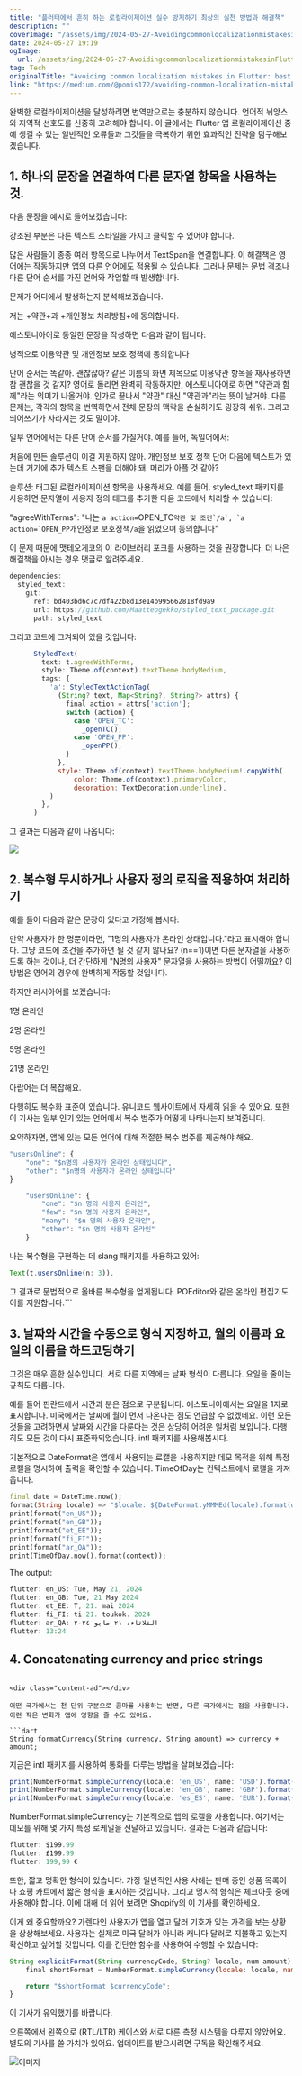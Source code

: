 ```yaml
---
title: "플러터에서 흔히 하는 로컬라이제이션 실수 방지하기 최상의 실천 방법과 해결책"
description: ""
coverImage: "/assets/img/2024-05-27-AvoidingcommonlocalizationmistakesinFlutterbestpracticesandsolutions_0.png"
date: 2024-05-27 19:19
ogImage: 
  url: /assets/img/2024-05-27-AvoidingcommonlocalizationmistakesinFlutterbestpracticesandsolutions_0.png
tag: Tech
originalTitle: "Avoiding common localization mistakes in Flutter: best practices and solutions"
link: "https://medium.com/@pomis172/avoiding-common-localization-mistakes-in-flutter-best-practices-and-solutions-eeba39fa91ac"
---
```



완벽한 로컬라이제이션을 달성하려면 번역만으로는 충분하지 않습니다. 언어적 뉘앙스와 지역적 선호도를 신중히 고려해야 합니다. 이 글에서는 Flutter 앱 로컬라이제이션 중에 생길 수 있는 일반적인 오류들과 그것들을 극복하기 위한 효과적인 전략을 탐구해보겠습니다.

## 1. 하나의 문장을 연결하여 다른 문자열 항목을 사용하는 것.

다음 문장을 예시로 들어보겠습니다:

강조된 부분은 다른 텍스트 스타일을 가지고 클릭할 수 있어야 합니다.

<div class="content-ad"></div>

많은 사람들이 종종 여러 항목으로 나누어서 TextSpan을 연결합니다. 이 해결책은 영어에는 작동하지만 앱의 다른 언어에도 적용될 수 있습니다. 그러나 문제는 문법 격조나 다른 단어 순서를 가진 언어와 작업할 때 발생합니다.

문제가 어디에서 발생하는지 분석해보겠습니다.

저는 +약관+과 +개인정보 처리방침+에 동의합니다.

에스토니아어로 동일한 문장을 작성하면 다음과 같이 됩니다:

<div class="content-ad"></div>

병적으로 이용약관 및 개인정보 보호 정책에 동의합니다

단어 순서는 똑같아. 괜찮잖아? 같은 이름의 화면 제목으로 이용약관 항목을 재사용하면 참 괜찮을 것 같지? 영어로 돌리면 완벽히 작동하지만, 에스토니아어로 하면 "약관과 함께"라는 의미가 나올거야. 인가로 끝나서 "약관" 대신 "약관과"라는 뜻이 날거야. 다른 문제는, 각각의 항목을 번역하면서 전체 문장의 맥락을 손실하기도 굉장히 쉬워. 그리고 띄어쓰기가 사라지는 것도 말이야.

일부 언어에서는 다른 단어 순서를 가질거야. 예를 들어, 독일어에서:

처음에 만든 솔루션이 이걸 지원하지 않아. 개인정보 보호 정책 단어 다음에 텍스트가 있는데 거기에 추가 텍스트 스팬을 더해야 돼. 머리가 아플 것 같아?

<div class="content-ad"></div>

솔루션: 태그된 로컬라이제이션 항목을 사용하세요. 예를 들어, styled_text 패키지를 사용하면 문자열에 사용자 정의 태그를 추가한 다음 코드에서 처리할 수 있습니다:

"agreeWithTerms": "나는 `a action=`OPEN_TC``약관 및 조건`/a`, `a action=`OPEN_PP``개인정보 보호정책`/a`을 읽었으며 동의합니다"

이 문제 때문에 맷테오게코의 이 라이브러리 포크를 사용하는 것을 권장합니다. 더 나은 해결책을 아시는 경우 댓글로 알려주세요.

```js
dependencies:  
  styled_text:
    git:
      ref: bd403bd6c7c7df422b8d13e14b995662818fd9a9
      url: https://github.com/Maatteogekko/styled_text_package.git
      path: styled_text
```

<div class="content-ad"></div>

그리고 코드에 그겨되어 있을 것입니다:

```js
      StyledText(
        text: t.agreeWithTerms,
        style: Theme.of(context).textTheme.bodyMedium,
        tags: {
          'a': StyledTextActionTag(
            (String? text, Map<String?, String?> attrs) {
              final action = attrs['action'];
              switch (action) {
                case 'OPEN_TC':
                  _openTC();
                case 'OPEN_PP':
                  _openPP();
              }
            },
            style: Theme.of(context).textTheme.bodyMedium!.copyWith(
                color: Theme.of(context).primaryColor,
                decoration: TextDecoration.underline),
          )
        },
      )
```

그 결과는 다음과 같이 나옵니다:

<img src="/assets/img/2024-05-27-AvoidingcommonlocalizationmistakesinFlutterbestpracticesandsolutions_0.png" />

<div class="content-ad"></div>

## 2. 복수형 무시하거나 사용자 정의 로직을 적용하여 처리하기

예를 들어 다음과 같은 문장이 있다고 가정해 봅시다:

만약 사용자가 한 명뿐이라면, "1명의 사용자가 온라인 상태입니다."라고 표시해야 합니다. 그냥 코드에 조건을 추가하면 될 것 같지 않나요? (n==1)이면 다른 문자열을 사용하도록 하는 것이나, 더 간단하게 "N명의 사용자" 문자열을 사용하는 방법이 어떨까요? 이 방법은 영어의 경우에 완벽하게 작동할 것입니다.

하지만 러시아어를 보겠습니다:

<div class="content-ad"></div>

1명 온라인

2명 온라인

5명 온라인

21명 온라인

<div class="content-ad"></div>

아랍어는 더 복잡해요.

다행히도 복수화 표준이 있습니다. 유니코드 웹사이트에서 자세히 읽을 수 있어요. 또한 이 기사는 일부 인기 있는 언어에서 복수 범주가 어떻게 나타나는지 보여줍니다.

요약하자면, 앱에 있는 모든 언어에 대해 적절한 복수 범주를 제공해야 해요.

```js
"usersOnline": {
    "one": "$n명의 사용자가 온라인 상태입니다",
    "other": "$n명의 사용자가 온라인 상태입니다"
}
```

<div class="content-ad"></div>

```js
    "usersOnline": {
        "one": "$n 명의 사용자 온라인",
        "few": "$n 명의 사용자 온라인",
        "many": "$n 명의 사용자 온라인",
        "other": "$n 명의 사용자 온라인"
    }
```

나는 복수형을 구현하는 데 slang 패키지를 사용하고 있어:

```js
Text(t.usersOnline(n: 3)),
```

그 결과로 문법적으로 올바른 복수형을 얻게됩니다. POEditor와 같은 온라인 편집기도 이를 지원합니다.```

<div class="content-ad"></div>

## 3. 날짜와 시간을 수동으로 형식 지정하고, 월의 이름과 요일의 이름을 하드코딩하기

그것은 매우 흔한 실수입니다. 서로 다른 지역에는 날짜 형식이 다릅니다. 요일을 줄이는 규칙도 다릅니다.

예를 들어 핀란드에서 시간과 분은 점으로 구분됩니다. 에스토니아에서는 요일을 1자로 표시합니다. 미국에서는 날짜에 월이 먼저 나온다는 점도 언급할 수 없겠네요. 이런 모든 것들을 고려하면서 날짜와 시간을 다룬다는 것은 상당히 어려운 일처럼 보입니다. 다행히도 모든 것이 다시 표준화되었습니다. intl 패키지를 사용해봅시다.

기본적으로 DateFormat은 앱에서 사용되는 로캘을 사용하지만 데모 목적을 위해 특정 로캘을 명시하여 출력을 확인할 수 있습니다. TimeOfDay는 컨텍스트에서 로캘을 가져옵니다.

<div class="content-ad"></div>

```dart
final date = DateTime.now();
format(String locale) => "$locale: ${DateFormat.yMMMEd(locale).format(date)}";
print(format("en_US"));
print(format("en_GB"));
print(format("et_EE"));
print(format("fi_FI"));
print(format("ar_QA"));
print(TimeOfDay.now().format(context));
```

The output:

```dart
flutter: en_US: Tue, May 21, 2024
flutter: en_GB: Tue, 21 May 2024
flutter: et_EE: T, 21. mai 2024
flutter: fi_FI: ti 21. toukok. 2024
flutter: ar_QA: الثلاثاء، ٢١ مايو ٢٠٢٤
flutter: 13:24
```

## 4. Concatenating currency and price strings
```

<div class="content-ad"></div>

어떤 국가에서는 천 단위 구분으로 콤마를 사용하는 반면, 다른 국가에서는 점을 사용합니다. 이런 작은 변화가 앱에 영향을 줄 수도 있어요.

```dart
String formatCurrency(String currency, String amount) => currency + amount;
```

<div class="content-ad"></div>

지금은 intl 패키지를 사용하여 통화를 다루는 방법을 살펴보겠습니다:

```js
print(NumberFormat.simpleCurrency(locale: 'en_US', name: 'USD').format(199.99));
print(NumberFormat.simpleCurrency(locale: 'en_GB', name: 'GBP').format(199.99));
print(NumberFormat.simpleCurrency(locale: 'es_ES', name: 'EUR').format(199.99));
```

NumberFormat.simpleCurrency는 기본적으로 앱의 로캘을 사용합니다. 여기서는 데모를 위해 몇 가지 특정 로케일을 전달하고 있습니다. 결과는 다음과 같습니다:

```js
flutter: $199.99
flutter: £199.99
flutter: 199,99 €
```

<div class="content-ad"></div>

또한, 짧고 명확한 형식이 있습니다. 가장 일반적인 사용 사례는 판매 중인 상품 목록이나 쇼핑 카트에서 짧은 형식을 표시하는 것입니다. 그리고 명시적 형식은 체크아웃 중에 사용해야 합니다. 이에 대해 더 읽어 보려면 Shopify의 이 기사를 확인하세요.

이게 왜 중요할까요? 가렌다인 사용자가 앱을 열고 달러 기호가 있는 가격을 보는 상황을 상상해보세요. 사용자는 실제로 미국 달러가 아니라 캐나다 달러로 지불하고 있는지 확신하고 싶어할 것입니다. 이를 간단한 함수를 사용하여 수행할 수 있습니다:

```js
String explicitFormat(String currencyCode, String? locale, num amount) {
    final shortFormat = NumberFormat.simpleCurrency(locale: locale, name: currencyCode).format(amount);

    return "$shortFormat $currencyCode";
}
```

이 기사가 유익했기를 바랍니다.

<div class="content-ad"></div>

오른쪽에서 왼쪽으로 (RTL/LTR) 케이스와 서로 다른 측정 시스템을 다루지 않았어요. 별도의 기사를 쓸 가치가 있어요. 업데이트를 받으시려면 구독을 확인해주세요.

![이미지](/assets/img/2024-05-27-AvoidingcommonlocalizationmistakesinFlutterbestpracticesandsolutions_1.png)